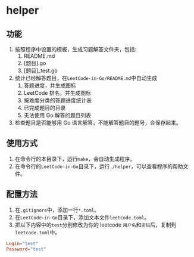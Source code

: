 # helper

## 功能

1. 按照程序中设置的模板，生成习题解答文件夹，包括:
    1. README.md
    1. [题目].go
    1. [题目]_test.go
1. 统计已经解答题目，在`LeetCode-in-Go/README.md`中自动生成
    1. 答题进度，并生成图标
    1. LeetCode 排名，并生成图标
    1. 按难度分类的答题进度统计表
    1. 已完成题目的目录
    1. 无法使用 Go 解答的题目列表
1. 检查题目是否能够用 Go 语言解答，不能解答题目的题号，会保存起来。

## 使用方式

1. 在命令行的本目录下，运行`make`，会自动生成程序。
1. 在命令行的`LeetCode-in-Go`目录下，运行`./helper`，可以查看程序的帮助文件。

## 配置方法

1. 在`.gitignore`中，添加一行`*.toml`。
1. 在`LeetCode-in-Go`目录下，添加文本文件`leetcode.toml`。
1. 把以下内容中的`test`分别修改为你的 leetcode `用户名`和`密码`后，复制到`leetcode.toml`中。

```toml
Login="test"
Password="test"
```
